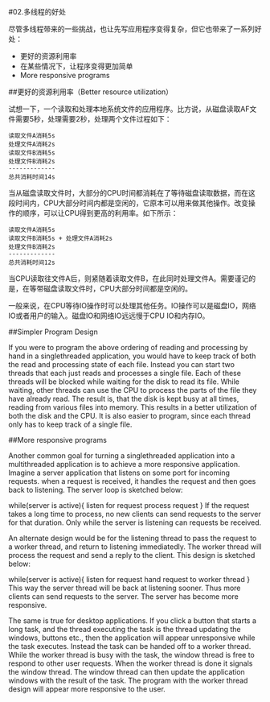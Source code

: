 #02.多线程的好处

尽管多线程带来的一些挑战，也让先写应用程序变得复杂，但它也带来了一系列好处：

* 更好的资源利用率
* 在某些情况下，让程序变得更加简单
* More responsive programs


##更好的资源利用率（Better resource utilization）

试想一下，一个读取和处理本地系统文件的应用程序。比方说，从磁盘读取AF文件需要5秒，处理需要2秒，处理两个文件过程如下：

```
读取文件A消耗5s
处理文件A消耗2s
读取文件B消耗5s
处理文件B消耗2s
-------------
总共消耗时间14s
```

当从磁盘读取文件时，大部分的CPU时间都消耗在了等待磁盘读取数据，而在这段时间内，CPU大部分时间内都是空闲的，它原本可以用来做其他操作。改变操作的顺序，可以让CPU得到更高的利用率。如下所示：

```
读取文件A消耗5s
读取文件B消耗5s + 处理文件A消耗2s
处理文件B消耗2s
-------------
总共消耗时间12s
```

当CPU读取往文件A后，则紧随着读取文件B，在此同时处理文件A。需要谨记的是，在等带磁盘读取文件时，CPU大部分时间都是空闲的。

一般来说，在CPU等待IO操作时可以处理其他任务。IO操作可以是磁盘IO，网络IO或者用户的输入。磁盘IO和网络IO远远慢于CPU IO和内存IO。


##Simpler Program Design

If you were to program the above ordering of reading and processing by hand in a singlethreaded application, you would have to keep track of both the read and processing state of each file. Instead you can start two threads that each just reads and processes a single file. Each of these threads will be blocked while waiting for the disk to read its file. While waiting, other threads can use the CPU to process the parts of the file they have already read. The result is, that the disk is kept busy at all times, reading from various files into memory. This results in a better utilization of both the disk and the CPU. It is also easier to program, since each thread only has to keep track of a single file.

##More responsive programs

Another common goal for turning a singlethreaded application into a multithreaded application is to achieve a more responsive application. Imagine a server application that listens on some port for incoming requests. when a request is received, it handles the request and then goes back to listening. The server loop is sketched below:

 
  while(server is active){
    listen for request
    process request
  }
If the request takes a long time to process, no new clients can send requests to the server for that duration. Only while the server is listening can requests be received.

An alternate design would be for the listening thread to pass the request to a worker thread, and return to listening immediatedly. The worker thread will process the request and send a reply to the client. This design is sketched below:

 
  while(server is active){
    listen for request
    hand request to worker thread
  }
This way the server thread will be back at listening sooner. Thus more clients can send requests to the server. The server has become more responsive.

The same is true for desktop applications. If you click a button that starts a long task, and the thread executing the task is the thread updating the windows, buttons etc., then the application will appear unresponsive while the task executes. Instead the task can be handed off to a worker thread. While the worker thread is busy with the task, the window thread is free to respond to other user requests. When the worker thread is done it signals the window thread. The window thread can then update the application windows with the result of the task. The program with the worker thread design will appear more responsive to the user.

